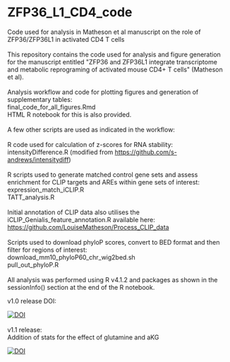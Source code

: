 # ZFP36_L1_CD4_code
Code used for analysis in Matheson et al manuscript on the role of ZFP36/ZFP36L1 in activated CD4 T cells
<br>
<br>This repository contains the code used for analysis and figure generation for the manuscript entitled "ZFP36 and ZFP36L1 integrate transcriptome and metabolic reprograming of activated mouse CD4+ T cells" (Matheson et al). 
<br>
<br>Analysis workflow and code for plotting figures and generation of supplementary tables:
<br>final_code_for_all_figures.Rmd
<br>HTML R notebook for this is also provided.
<br>
<br>A few other scripts are used as indicated in the workflow:
<br>
<br>R code used for calculation of z-scores for RNA stability:
<br>intensityDifference.R (modified from https://github.com/s-andrews/intensitydiff)
<br>
<br>R scripts used to generate matched control gene sets and assess enrichment for CLIP targets and AREs within gene sets of interest:
<br>expression_match_iCLIP.R
<br>TATT_analysis.R
<br>
<br>Initial annotation of CLIP data also utilises the iCLIP_Genialis_feature_annotation.R available here:
<br>https://github.com/LouiseMatheson/Process_CLIP_data
<br>
<br>Scripts used to download phyloP scores, convert to BED format and then filter for regions of interest:
<br>download_mm10_phyloP60_chr_wig2bed.sh
<br>pull_out_phyloP.R 
<br>
<br>All analysis was performed using R v4.1.2 and packages as shown in the sessionInfo() section at the end of the R notebook. 


v1.0 release DOI:

[![DOI](https://zenodo.org/badge/489508294.svg)](https://zenodo.org/badge/latestdoi/489508294)
<br>
<br>v1.1 release:
<br>Addition of stats for the effect of glutamine and aKG

[![DOI](https://zenodo.org/badge/489508294.svg)](https://zenodo.org/badge/latestdoi/489508294)
